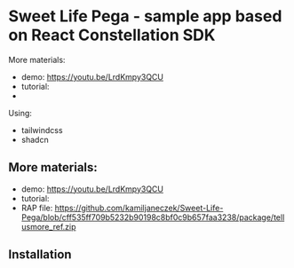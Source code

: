 # Sweet Life Pega - sample app based on React Constellation SDK


More materials:
- demo: https://youtu.be/LrdKmpy3QCU
- tutorial:
-

Using:
- tailwindcss
- shadcn

## More materials:
- demo: https://youtu.be/LrdKmpy3QCU
- tutorial:
- RAP file: https://github.com/kamiljaneczek/Sweet-Life-Pega/blob/cff535ff709b5232b90198c8bf0c9b657faa3238/package/tellusmore_ref.zip




## Installation
